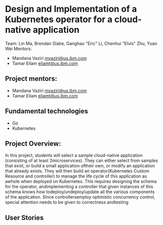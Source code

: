# Design and Implementation of a Kubernetes operator for a cloud-native application

Team: Lin Ma, Brendan Slabe, Ganghao "Eric" Li, Chenhui "Elvis" Zhu, Yuan Wei
Mentors:
* Mandana Vaziri ​mvaziri@us.ibm.com​
* Tamar Eilam eilamt@us.ibm.com


## Project mentors: 

* Mandana Vaziri ​mvaziri@us.ibm.com​
* Tamar Eilam eilamt@us.ibm.com

## Fundamental technologies 

* Go
* Kubernetes

## Project Overview:

In this project, students will select a sample cloud-native application (consisting of at least 2microservices). They can either select from samples that exist, or build a small application oftheir own, or modify an application that already exists. They will then build an operator(Kubernetes Custom Resource and controller) to manage the life cycle of this application as awhole when deployed on Kubernetes. This requires designing the schema for the operator, andimplementing a controller that given instances of this schema knows how todeploy/undeploy/update all the various components of the application. Since controllersemploy optimistic concurrency control, special attention needs to be given to correctness andtesting

## User Stories


